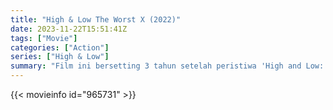 ```yaml
---
title: "High & Low The Worst X (2022)"
date: 2023-11-22T15:51:41Z
tags: ["Movie"]
categories: ["Action"]
series: ["High & Low"]
summary: "Film ini bersetting 3 tahun setelah peristiwa 'High and Low: The Worst'. yang mengikuti persaingan antara pejuang jalanan SMA Oya dan anak nakal di Akademi Housen."
---
```


<mux-player stream-type="on-demand"
src="https://kp3d-my.sharepoint.com/personal/ryoo_kp3d_onmicrosoft_com/_layouts/15/download.aspx?share=Eb7ymHhte6lIjBYlTG8fCVgBv5h6orV42Q7lgwcS_c7e4g" prefer-playback="mse" controls>

</mux-player>


{{< movieinfo id="965731" >}}

<script src="https://cdn.jsdelivr.net/npm/@mux/mux-player"></script>

 <script type="application/ld+json ">
{
"@context": "https://schema.org/",
"@type": "VideoObject",
"name": "High & Low The Worst X",
"contentUrl": "https://stream.mux.com/aPtLlOn00oBd4aATjItqtZidyFUwtozZgjIiy7rFV6H00.m3u8",
"thumbnailUrl": "https://www.themoviedb.org/t/p/original/tfq3GsbWZA1nsIlhowB75G6V1Ym.jpg?width=314&fit_mode=preserve&time=25",
"uploadDate": "2023-11-22T15:51:41Z",
}

</script>